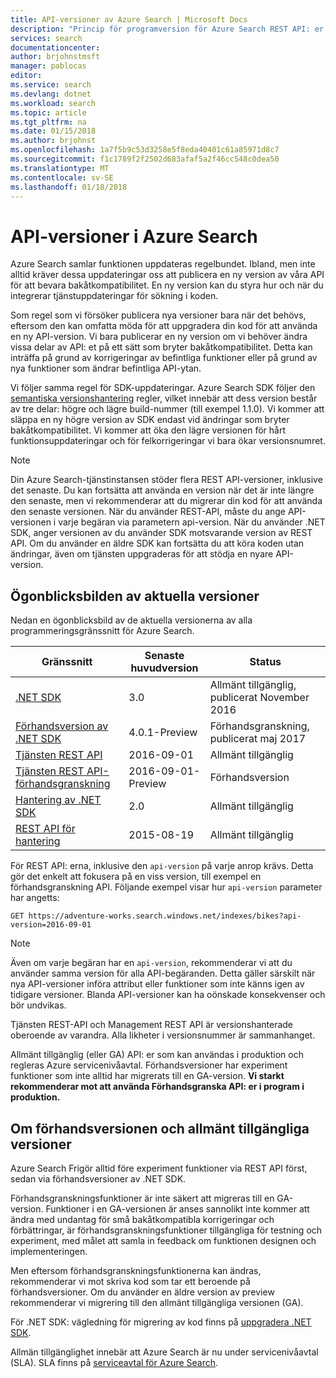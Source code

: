 ```yaml
---
title: API-versioner av Azure Search | Microsoft Docs
description: "Princip för programversion för Azure Search REST API: er och klientbiblioteket i .NET SDK."
services: search
documentationcenter: 
author: brjohnstmsft
manager: pablocas
editor: 
ms.service: search
ms.devlang: dotnet
ms.workload: search
ms.topic: article
ms.tgt_pltfrm: na
ms.date: 01/15/2018
ms.author: brjohnst
ms.openlocfilehash: 1a7f5b9c53d3258e5f8eda40401c61a85971d8c7
ms.sourcegitcommit: f1c1789f2f2502d683afaf5a2f46cc548c0dea50
ms.translationtype: MT
ms.contentlocale: sv-SE
ms.lasthandoff: 01/18/2018
---
```

# <a name="api-versions-in-azure-search"></a>API-versioner i Azure Search
Azure Search samlar funktionen uppdateras regelbundet. Ibland, men inte alltid kräver dessa uppdateringar oss att publicera en ny version av våra API för att bevara bakåtkompatibilitet. En ny version kan du styra hur och när du integrerar tjänstuppdateringar för sökning i koden.

Som regel som vi försöker publicera nya versioner bara när det behövs, eftersom den kan omfatta möda för att uppgradera din kod för att använda en ny API-version. Vi bara publicerar en ny version om vi behöver ändra vissa delar av API: et på ett sätt som bryter bakåtkompatibilitet. Detta kan inträffa på grund av korrigeringar av befintliga funktioner eller på grund av nya funktioner som ändrar befintliga API-ytan.

Vi följer samma regel för SDK-uppdateringar. Azure Search SDK följer den [semantiska versionshantering](http://semver.org/) regler, vilket innebär att dess version består av tre delar: högre och lägre build-nummer (till exempel 1.1.0). Vi kommer att släppa en ny högre version av SDK endast vid ändringar som bryter bakåtkompatibilitet. Vi kommer att öka den lägre versionen för hårt funktionsuppdateringar och för felkorrigeringar vi bara ökar versionsnumret.

> [!NOTE]
> Din Azure Search-tjänstinstansen stöder flera REST API-versioner, inklusive det senaste. Du kan fortsätta att använda en version när det är inte längre den senaste, men vi rekommenderar att du migrerar din kod för att använda den senaste versionen. När du använder REST-API, måste du ange API-versionen i varje begäran via parametern api-version. När du använder .NET SDK, anger versionen av du använder SDK motsvarande version av REST API. Om du använder en äldre SDK kan fortsätta du att köra koden utan ändringar, även om tjänsten uppgraderas för att stödja en nyare API-version.

## <a name="snapshot-of-current-versions"></a>Ögonblicksbilden av aktuella versioner
Nedan en ögonblicksbild av de aktuella versionerna av alla programmeringsgränssnitt för Azure Search.

| Gränssnitt | Senaste huvudversion | Status |
| --- | --- | --- |
| [.NET SDK](https://aka.ms/search-sdk) |3.0 |Allmänt tillgänglig, publicerat November 2016 |
| [Förhandsversion av .NET SDK](https://aka.ms/search-sdk-preview) |4.0.1-Preview |Förhandsgranskning, publicerat maj 2017 |
| [Tjänsten REST API](https://docs.microsoft.com/rest/api/searchservice/) |2016-09-01 |Allmänt tillgänglig |
| [Tjänsten REST API-förhandsgranskning](search-api-2016-09-01-preview.md) |2016-09-01-Preview |Förhandsversion |
| [Hantering av .NET SDK](https://aka.ms/search-mgmt-sdk) |2.0 |Allmänt tillgänglig |
| [REST API för hantering](https://docs.microsoft.com/rest/api/searchmanagement/) |2015-08-19 |Allmänt tillgänglig |

För REST API: erna, inklusive den `api-version` på varje anrop krävs. Detta gör det enkelt att fokusera på en viss version, till exempel en förhandsgranskning API. Följande exempel visar hur `api-version` parameter har angetts:

    GET https://adventure-works.search.windows.net/indexes/bikes?api-version=2016-09-01

> [!NOTE]
> Även om varje begäran har en `api-version`, rekommenderar vi att du använder samma version för alla API-begäranden. Detta gäller särskilt när nya API-versioner införa attribut eller funktioner som inte känns igen av tidigare versioner. Blanda API-versioner kan ha oönskade konsekvenser och bör undvikas.
>
> Tjänsten REST-API och Management REST API är versionshanterade oberoende av varandra. Alla likheter i versionsnummer är sammanhanget.

Allmänt tillgänglig (eller GA) API: er som kan användas i produktion och regleras Azure servicenivåavtal. Förhandsversioner har experiment funktioner som inte alltid har migrerats till en GA-version. **Vi starkt rekommenderar mot att använda Förhandsgranska API: er i program i produktion.**

## <a name="about-preview-and-generally-available-versions"></a>Om förhandsversionen och allmänt tillgängliga versioner
Azure Search Frigör alltid före experiment funktioner via REST API först, sedan via förhandsversioner av .NET SDK.

Förhandsgranskningsfunktioner är inte säkert att migreras till en GA-version. Funktioner i en GA-versionen är anses sannolikt inte kommer att ändra med undantag för små bakåtkompatibla korrigeringar och förbättringar, är förhandsgranskningsfunktioner tillgängliga för testning och experiment, med målet att samla in feedback om funktionen designen och implementeringen.

Men eftersom förhandsgranskningsfunktionerna kan ändras, rekommenderar vi mot skriva kod som tar ett beroende på förhandsversioner. Om du använder en äldre version av preview rekommenderar vi migrering till den allmänt tillgängliga versionen (GA).

För .NET SDK: vägledning för migrering av kod finns på [uppgradera .NET SDK](search-dotnet-sdk-migration.md).

Allmän tillgänglighet innebär att Azure Search är nu under servicenivåavtal (SLA). SLA finns på [serviceavtal för Azure Search](https://azure.microsoft.com/support/legal/sla/search/v1_0/).
